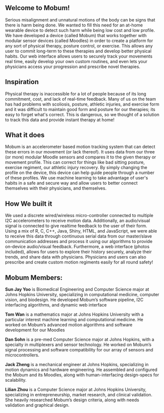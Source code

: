 ## Welcome to Mobum!
Serious misalignment and unnatural motions of the body can be signs that there is harm being done. We wanted to fill this need for an at-home wearable device to detect such harm while being low cost and low profile. We have developed a device (called Mobum) that works together with modular sensor devices (called Moodles) in order to create a platform for any sort of physical therapy, posture control, or exercise.  This allows any user to commit long-term to these therapies and develop better physical habits. Our web interface allows users to securely track your movements real time, easily develop your own custom routines, and even lets your physicians access your progression and prescribe novel therapies.

## Inspiration

Physical therapy is inaccessible for a lot of people because of its long commitment, cost, and lack of real-time feedback. Many of us on the team has had problems with scoliosis, posture, athletic injuries, and exercise form and it was difficult to maintain good form and posture for our therapies; its easy to forget what's correct. This is dangerous, so we thought of a solution to track this data and provide instant therapy at home!

## What it does

Mobum is an accelerometer based motion tracking system that can detect these errors in our movement (or lack thereof). It uses data from our three (or more) modular Moodle sensors and compares it to the given therapy or movement profile. This can correct for things like bad sitting posture, exercise regiment, our athletic injury recovery. By simply changing the profile on the device, this device can help guide people through a number of these profiles. We use machine learning to take advantage of user's habits in a safe and secure way and allow users to better connect themselves with their physicians, and themselves.

## How We built it

We used a discrete wired/wireless micro-controller connected to multiple I2C accelerometers to receive motion data. Additionally, an audio/visual signal is connected to give realtime feedback to the user of their form. Using a mix of R,  C, C++, Java, Shiny, HTML, and JavaScript, we were able to receive this data through continuous serial data from our master/slave communication addresses and process it using our algorithms to provide on-device audio/visual feedback. Furthermore, a web interface (photos included), allows for users to explore their history securely, analyze their trends, and share data with physicians. Physicians and users can also prescribe and create custom motion regiments easily for all round safety!

## Mobum Members:

**Sun Jay Yoo** is Biomedical Engineering and Computer Science major at Johns Hopkins University, specializing in computational medicine, computer vision, and biodesign. He developed Mobum’s software pipeline, I2C interfacing algorithms, and dynamic web interface

**Tom Wan** is a mathematics major at Johns Hopkins University with a particular interest machine learning and computational medicine. He worked on Mobum’s advanced motion algorithms and software development for our Moodles

**Dan Sohn** is a pre-med Computer Science major at Johns Hopkins, with a specialty in multiplexers and sensor technology. He worked on Mobum’s signal processing and software compatibility for our array of sensors and microcontrollers.

**Jack Zheng** is a mechanical engineer at Johns Hopkins, specializing in motion dynamics and hardware engineering. He assembled and configured the Mobum and its Moodles, along with human-interfacing design-specs for scalability.

**Lilian Zhou** is a Computer Science major at Johns Hopkins University, specializing in entrepreneurship, market research, and clinical validation. She heavily researched Mobum’s design criteria, along with needs validation and graphical design.
